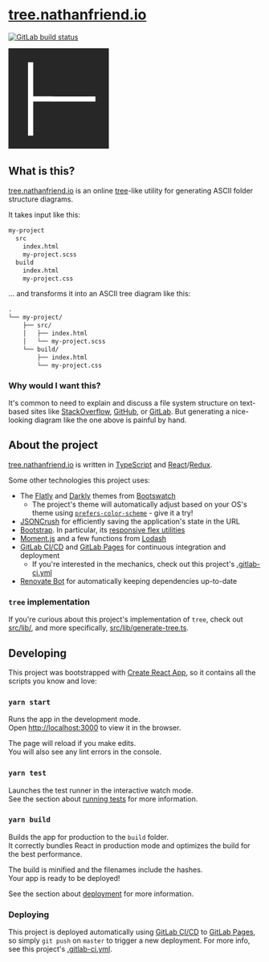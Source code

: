 # [tree.nathanfriend.io](https://tree.nathanfriend.io)

<a href="https://gitlab.com/nfriend/tree-online/pipelines" target="_blank"><img src="https://gitlab.com/nfriend/tree-online/badges/master/pipeline.svg" alt="GitLab build status"></a>

<img alt="The Tree Online logo" src="public/tree-logo.png" width="200"/>

## What is this?

[tree.nathanfriend.io](https://tree.nathanfriend.io) is an online [tree](http://mama.indstate.edu/users/ice/tree/)-like utility for generating ASCII folder structure diagrams.

It takes input like this:

```
my-project
  src
    index.html
    my-project.scss
  build
    index.html
    my-project.css
```

... and transforms it into an ASCII tree diagram like this:

```
.
└── my-project/
    ├── src/
    │   ├── index.html
    │   └── my-project.scss
    └── build/
        ├── index.html
        └── my-project.css
```

### Why would I want this?

It's common to need to explain and discuss a file system structure on text-based sites like [StackOverflow](https://stackoverflow.com/), [GitHub](https://github.com/), or [GitLab](https://gitlab.com). But generating a nice-looking diagram like the one above is painful by hand.

## About the project

[tree.nathanfriend.io](https://tree.nathanfriend.io) is written in [TypeScript](https://www.typescriptlang.org/) and [React](https://reactjs.org/)/[Redux](https://redux.js.org/).

Some other technologies this project uses:

- The [Flatly](https://bootswatch.com/flatly/) and [Darkly](https://bootswatch.com/darkly/) themes from [Bootswatch](https://bootswatch.com/)
  - The project's theme will automatically adjust based on your OS's theme using [`prefers-color-scheme`](https://developer.mozilla.org/en-US/docs/Web/CSS/@media/prefers-color-scheme) - give it a try!
- [JSONCrush](https://github.com/KilledByAPixel/JSONCrush) for efficiently saving the application's state in the URL
- [Bootstrap](https://getbootstrap.com/). In particular, its [responsive flex utilities](https://getbootstrap.com/docs/4.4/utilities/flex/)
- [Moment.js](https://momentjs.com/) and a few functions from [Lodash](https://lodash.com/)
- [GitLab CI/CD](https://docs.gitlab.com/ee/ci/) and [GitLab Pages](https://about.gitlab.com/product/pages/) for continuous integration and deployment
  - If you're interested in the mechanics, check out this project's [.gitlab-ci.yml](.gitlab-ci.yml)
- [Renovate Bot](https://renovate.whitesourcesoftware.com/) for automatically keeping dependencies up-to-date

### `tree` implementation

If you're curious about this project's implementation of `tree`, check out [src/lib/](src/lib/), and more specifically, [src/lib/generate-tree.ts](src/lib/generate-tree.ts).

## Developing

This project was bootstrapped with [Create React App](https://github.com/facebook/create-react-app), so it contains all the scripts you know and love:

### `yarn start`

Runs the app in the development mode.<br />
Open [http://localhost:3000](http://localhost:3000) to view it in the browser.

The page will reload if you make edits.<br />
You will also see any lint errors in the console.

### `yarn test`

Launches the test runner in the interactive watch mode.<br />
See the section about [running tests](https://facebook.github.io/create-react-app/docs/running-tests) for more information.

### `yarn build`

Builds the app for production to the `build` folder.<br />
It correctly bundles React in production mode and optimizes the build for the best performance.

The build is minified and the filenames include the hashes.<br />
Your app is ready to be deployed!

See the section about [deployment](https://facebook.github.io/create-react-app/docs/deployment) for more information.

### Deploying

This project is deployed automatically using [GitLab CI/CD](https://docs.gitlab.com/ee/ci/) to [GitLab Pages](https://about.gitlab.com/product/pages/), so simply `git push` on `master` to trigger a new deployment. For more info, see this project's [.gitlab-ci.yml](.gitlab-ci.yml).
